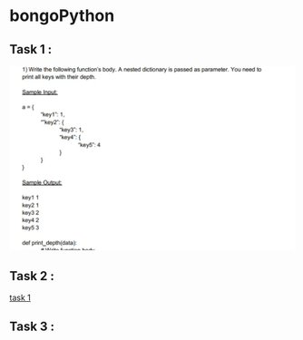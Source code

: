 # bongoPython


## Task 1 :
![task 1 ](https://github.com/MiteshChakma/bongoPython/blob/master/Cap.JPG)

## Task 2 :
[task 1 ]()

## Task 3 :
